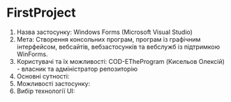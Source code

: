 # FirstProject
1. Назва застосунку: Windows Forms (Microsoft Visual Studio)
2. Мета: Створення консольних програм, програм із графічним інтерфейсом, вебсайтів, вебзастосунків та вебслужб із підтримкою WinForms.
3. Користувачі та їх можливості:
COD-ETheProgram (Кисельов Олексій) - власник та адміністратор репозиторію
4. Основні сутності:
5. Можливості застосунку:
6. Вибір технології UI:
